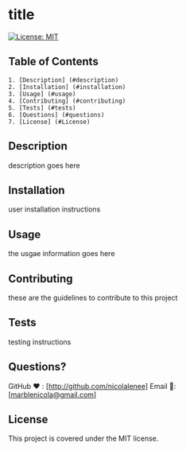 
  # title
  [![License: MIT](https://img.shields.io/badge/License-MIT-yellow.svg)](https://opensource.org/licenses/MIT)

  ## Table of Contents
    1. [Description] (#description)
    2. [Installation] (#installation)
    3. [Usage] (#usage)
    4. [Contributing] (#contributing)
    5. [Tests] (#tests)
    6. [Questions] (#questions)
    7. [License] (#License)

  ## Description <a id="description"></a>
  description goes here

  ## Installation <a id="installation"></a>
  user installation instructions

  ## Usage <a ide="usage"></a>
  the usgae information goes here

  ## Contributing <a id="contributing"></a>
  these are the guidelines to contribute to this project

  ## Tests <a id="tests"></a>
  testing instructions


  ## Questions? <a name="questions"></a>
  GitHub ❤️ : [http://github.com/nicolalenee]
  Email 📧: [marblenicola@gmail.com]

  
  ## License <a id="license"></a>
  This project is covered under the MIT license.
    

